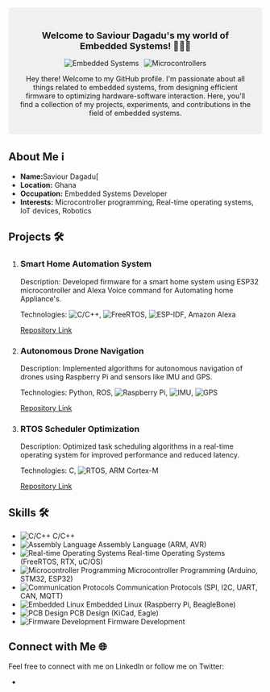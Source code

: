 <div style="background-color: #f0f0f0; padding: 20px; border-radius: 5px; margin-bottom: 20px;">
    <h2 style="text-align: center; font-size: 18px;">Welcome to Saviour Dagadu's my world of Embedded Systems! 👨‍💻🚀</h2>
    <div style="display: flex; justify-content: center;">
        <div style="margin-right: 10px;">
            <img src="https://img.shields.io/badge/Embedded-Systems-orange" alt="Embedded Systems">
        </div>
        <div>
            <img src="https://img.shields.io/badge/Microcontrollers-Expert-brightgreen" alt="Microcontrollers">
        </div>
    </div>
    <p style="text-align: center;">Hey there! Welcome to my GitHub profile. I'm passionate about all things related to embedded systems, from designing efficient firmware to optimizing hardware-software interaction. Here, you'll find a collection of my projects, experiments, and contributions in the field of embedded systems.</p>
</div>

<h2>About Me ℹ️</h2>
<ul>
    <li><strong>Name:</strong>Saviour Dagadu[</li>
    <li><strong>Location:</strong> Ghana</li>
    <li><strong>Occupation:</strong> Embedded Systems Developer</li>
    <li><strong>Interests:</strong> Microcontroller programming, Real-time operating systems, IoT devices, Robotics</li>
</ul>

<h2>Projects 🛠️</h2>
<ol>
    <li>
        <h3>Smart Home Automation System</h3>
        <p>Description: Developed firmware for a smart home system using ESP32 microcontroller and Alexa Voice command for Automating home Appliance's.</p>
        <p>Technologies: <img src="https://img.shields.io/badge/C/C++-intermediate-blue" alt="C/C++">, <img src="https://img.shields.io/badge/FreeRTOS-intermediate-blue" alt="FreeRTOS">, <img src="https://img.shields.io/badge/ESP--IDF-Expert-blue" alt="ESP-IDF">, Amazon Alexa</p>
        <p><a href="#">Repository Link</a></p>
    </li>
    <li>
        <h3>Autonomous Drone Navigation</h3>
        <p>Description: Implemented algorithms for autonomous navigation of drones using Raspberry Pi and sensors like IMU and GPS.</p>
        <p>Technologies: Python, ROS, <img src="https://img.shields.io/badge/Raspberry%20Pi-Advanced-green" alt="Raspberry Pi">, <img src="https://img.shields.io/badge/IMU-Expert-green" alt="IMU">, <img src="https://img.shields.io/badge/GPS-Expert-green" alt="GPS"></p>
        <p><a href="#">Repository Link</a></p>
    </li>
    <li>
        <h3>RTOS Scheduler Optimization</h3>
        <p>Description: Optimized task scheduling algorithms in a real-time operating system for improved performance and reduced latency.</p>
        <p>Technologies: C, <img src="https://img.shields.io/badge/RTOS-Expert-yellow" alt="RTOS">, ARM Cortex-M</p>
        <p><a href="#">Repository Link</a></p>
    </li>
</ol>

<h2>Skills 🛠️</h2>
<ul>
    <li><img src="https://img.shields.io/badge/C%2FC++-Expert-blue" alt="C/C++"> C/C++</li>
    <li><img src="https://img.shields.io/badge/Assembly%20Language-Advanced-yellow" alt="Assembly Language"> Assembly Language (ARM, AVR)</li>
    <li><img src="https://img.shields.io/badge/Real--time%20Operating%20Systems-Expert-green" alt="Real-time Operating Systems"> Real-time Operating Systems (FreeRTOS, RTX, uC/OS)</li>
    <li><img src="https://img.shields.io/badge/Microcontroller%20Programming-Expert-brightgreen" alt="Microcontroller Programming"> Microcontroller Programming (Arduino, STM32, ESP32)</li>
    <li><img src="https://img.shields.io/badge/Communication%20Protocols-Advanced-yellow" alt="Communication Protocols"> Communication Protocols (SPI, I2C, UART, CAN, MQTT)</li>
    <li><img src="https://img.shields.io/badge/Embedded%20Linux-Intermediate-orange" alt="Embedded Linux"> Embedded Linux (Raspberry Pi, BeagleBone)</li>
    <li><img src="https://img.shields.io/badge/PCB%20Design-Intermediate-orange" alt="PCB Design"> PCB Design (KiCad, Eagle)</li>
    <li><img src="https://img.shields.io/badge/Firmware%20Development-Expert-brightgreen" alt="Firmware Development"> Firmware Development</li>
</ul>

<h2>Connect with Me 🌐</h2>
<p>Feel free to connect with me on LinkedIn or follow me on Twitter:</p>
<ul>
    <li><a href="#"><img src="https://img.shields.io/b
